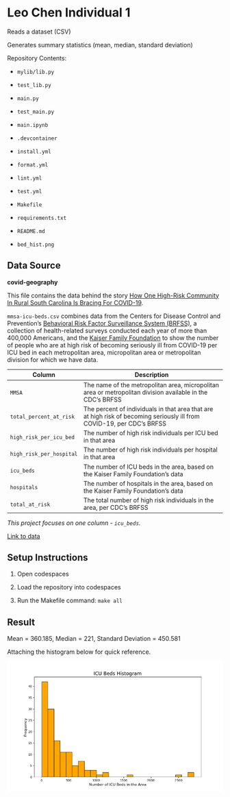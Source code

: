 # Leo Chen Individual 1



Reads a dataset (CSV)

Generates summary statistics (mean, median, standard deviation)

Repository Contents:

* `mylib/lib.py`

* `test_lib.py`

* `main.py`

* `test_main.py`

* `main.ipynb`

* `.devcontainer`

* `install.yml`

* `format.yml`

* `lint.yml`

* `test.yml`

* `Makefile`

* `requirements.txt`

* `README.md`

* `bed_hist.png`

## Data Source

**covid-geography**

This file contains the data behind the story [How One High-Risk Community In Rural South Carolina Is Bracing For COVID-19](https://fivethirtyeight.com/features/how-one-high-risk-community-in-rural-south-carolina-is-bracing-for-covid-19/).

`mmsa-icu-beds.csv` combines data from the Centers for Disease Control and Prevention’s [Behavioral Risk Factor Surveillance System (BRFSS)](https://www.cdc.gov/brfss/smart/smart_2017.html), a collection of health-related surveys conducted each year of more than 400,000 Americans, and the [Kaiser Family Foundation](https://khn.org/news/as-coronavirus-spreads-widely-millions-of-older-americans-live-in-counties-with-no-icu-beds/#lookup) to show the number of people who are at high risk of becoming seriously ill from COVID-19 per ICU bed in each metropolitan area, micropolitan area or metropolitan division for which we have data.

Column | Description
-------|-------------
`MMSA` | The name of the metropolitan area, micropolitan area or metropolitan division available in the CDC’s BRFSS
`total_percent_at_risk` | The percent of individuals in that area that are at high risk of becoming seriously ill from COVID-19, per CDC’s BRFSS
`high_risk_per_icu_bed` | The number of high risk individuals per ICU bed in that area
`high_risk_per_hospital` |  The number of high risk individuals per hospital in that area
`icu_beds` | The number of ICU beds in the area, based on the Kaiser Family Foundation’s data
`hospitals` | The number of hospitals in the area, based on the Kaiser Family Foundation’s data
`total_at_risk` | The total number of high risk individuals in the area, per CDC’s BRFSS

*This project focuses on one column - `icu_beds`.*

[Link to data](https://github.com/fivethirtyeight/data/tree/master/covid-geography)

## Setup Instructions

1. Open codespaces

2. Load the repository into codespaces

3. Run the Makefile command: `make all`

## Result

Mean = 360.185, Median = 221, Standard Deviation = 450.581

Attaching the histogram below for quick reference.

![histogram](bed_hist.png)